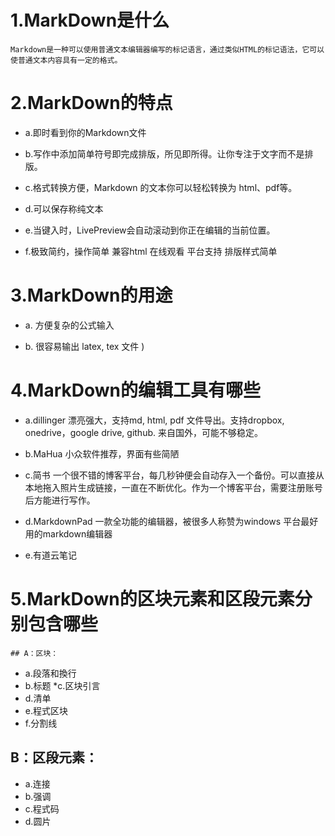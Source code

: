 # 1.MarkDown是什么
	Markdown是一种可以使用普通文本编辑器编写的标记语言，通过类似HTML的标记语法，它可以使普通文本内容具有一定的格式。
# 2.MarkDown的特点
* a.即时看到你的Markdown文件

* b.写作中添加简单符号即完成排版，所见即所得。让你专注于文字而不是排版。
	
* c.格式转换方便，Markdown 的文本你可以轻松转换为 html、pdf等。
	
* d.可以保存称纯文本
	
* e.当键入时，LivePreview会自动滚动到你正在编辑的当前位置。
	
* f.极致简约，操作简单
	兼容html	在线观看	平台支持	排版样式简单
	
# 3.MarkDown的用途
* a. 方便复杂的公式输入
	 
* b. 很容易输出 latex, tex 文件 )
	 
# 4.MarkDown的编辑工具有哪些
* a.dillinger 漂亮强大，支持md, html, pdf 文件导出。支持dropbox, onedrive，google drive, github. 来自国外，可能不够稳定。
	
* b.MaHua 小众软件推荐，界面有些简陋
	
* c.简书 一个很不错的博客平台，每几秒钟便会自动存入一个备份。可以直接从本地拖入照片生成链接，一直在不断优化。作为一个博客平台，需要注册账号后方能进行写作。
	
* d.MarkdownPad 一款全功能的编辑器，被很多人称赞为windows 平台最好用的markdown编辑器
	
* e.有道云笔记
# 5.MarkDown的区块元素和区段元素分别包含哪些
	## A：区块：
* a.段落和換行
* b.标题
*c.区块引言
* d.清单
* e.程式区块
* f.分割线
## B：区段元素：
* a.连接
* b.强调
* c.程式码
* d.圆片
